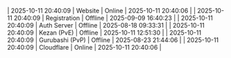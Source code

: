 | 2025-10-11 20:40:09 | Website | Online | 2025-10-11 20:40:06 |
| 2025-10-11 20:40:09 | Registration | Offline | 2025-09-09 16:40:23 |
| 2025-10-11 20:40:09 | Auth Server | Offline | 2025-08-18 09:33:31 |
| 2025-10-11 20:40:09 | Kezan (PvE) | Offline | 2025-10-11 12:51:30 |
| 2025-10-11 20:40:09 | Gurubashi (PvP) | Offline | 2025-08-23 21:44:06 |
| 2025-10-11 20:40:09 | Cloudflare | Online | 2025-10-11 20:40:06 |

